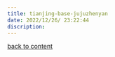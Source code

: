 ```yaml
---
title: tianjing-base-jujuzhenyan
date: 2022/12/26/ 23:22:44
discription: 
---
```


[back to content](./index.md)
